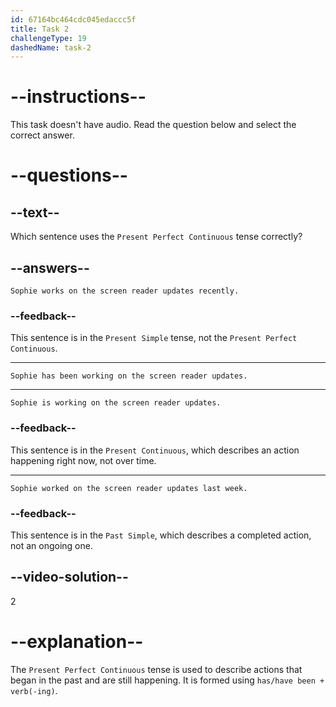 ```yaml
---
id: 67164bc464cdc045edaccc5f
title: Task 2
challengeType: 19
dashedName: task-2
---
```


# --instructions--

This task doesn't have audio. Read the question below and select the correct answer.

# --questions--

## --text--

Which sentence uses the `Present Perfect Continuous` tense correctly?

## --answers--

`Sophie works on the screen reader updates recently.`

### --feedback--

This sentence is in the `Present Simple` tense, not the `Present Perfect Continuous`.

---

`Sophie has been working on the screen reader updates.`

---

`Sophie is working on the screen reader updates.`

### --feedback--

This sentence is in the `Present Continuous`, which describes an action happening right now, not over time.

---

`Sophie worked on the screen reader updates last week.`

### --feedback--

This sentence is in the `Past Simple`, which describes a completed action, not an ongoing one.

## --video-solution--

2

# --explanation--

The `Present Perfect Continuous` tense is used to describe actions that began in the past and are still happening. It is formed using `has/have been + verb(-ing)`.
